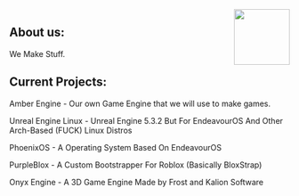 <img align=right src="https://avatars.githubusercontent.com/u/159576435?s=400&u=194b6fb3b533c48ac9eb4538dfa4110010c1136e&v=4" width=100px />

## About us:

<p>We Make Stuff.</p>

## Current Projects:

<p>Amber Engine - Our own Game Engine that we will use to make games.</p>
<p>Unreal Engine Linux - Unreal Engine 5.3.2 But For EndeavourOS And Other Arch-Based (FUCK) Linux Distros</p>
<p>PhoenixOS - A Operating System Based On EndeavourOS</p>
<p>PurpleBlox - A Custom Bootstrapper For Roblox (Basically BloxStrap)</p>
<p>Onyx Engine - A 3D Game Engine Made by Frost and Kalion Software</p>
